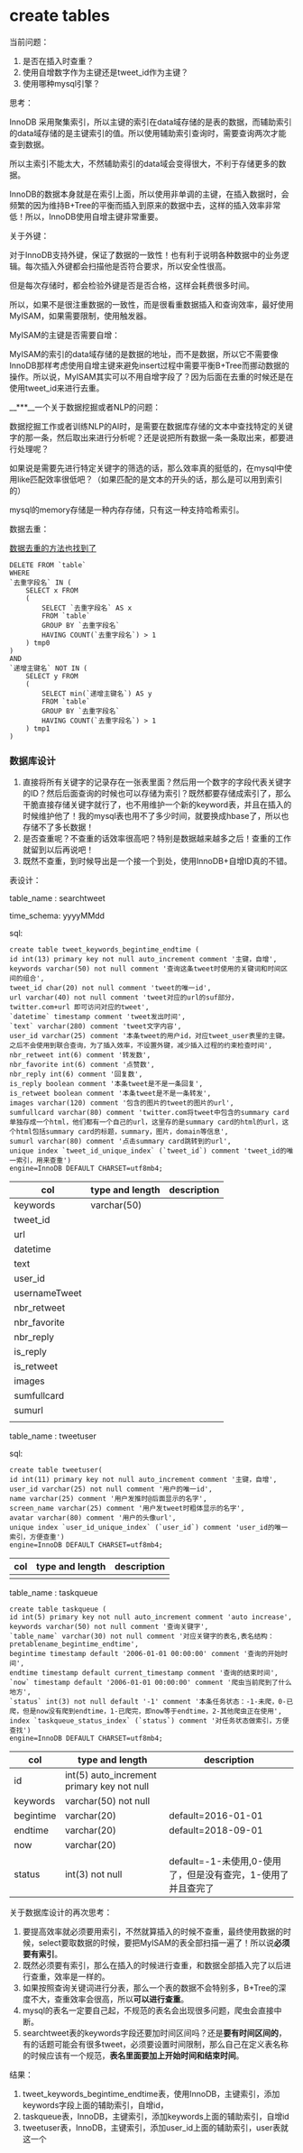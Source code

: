 # create tables

当前问题：

1. 是否在插入时查重？
2. 使用自增数字作为主键还是tweet_id作为主键？
3. 使用哪种mysql引擎？

思考：

InnoDB 采用聚集索引，所以主键的索引在data域存储的是表的数据，而辅助索引的data域存储的是主键索引的值。所以使用辅助索引查询时，需要查询两次才能查到数据。

所以主索引不能太大，不然辅助索引的data域会变得很大，不利于存储更多的数据。

InnoDB的数据本身就是在索引上面，所以使用非单调的主键，在插入数据时，会频繁的因为维持B+Tree的平衡而插入到原来的数据中去，这样的插入效率非常低！所以，InnoDB使用自增主键非常重要。

关于外键：

对于InnoDB支持外键，保证了数据的一致性！也有利于说明各种数据中的业务逻辑。每次插入外键都会扫描他是否符合要求，所以安全性很高。

但是每次存储时，都会检验外键是否是否合格，这样会耗费很多时间。

所以，如果不是很注重数据的一致性，而是很看重数据插入和查询效率，最好使用MyISAM，如果需要限制，使用触发器。

MyISAM的主键是否需要自增：

MyISAM的索引的data域存储的是数据的地址，而不是数据，所以它不需要像InnoDB那样考虑使用自增主键来避免insert过程中需要平衡B+Tree而挪动数据的操作。所以说，MyISAM其实可以不用自增字段了？因为后面在去重的时候还是在使用tweet_id来进行去重。

__\*\*\*__一个关于数据挖掘或者NLP的问题：

数据挖掘工作或者训练NLP的AI时，是需要在数据库存储的文本中查找特定的关键字的那一条，然后取出来进行分析呢？还是说把所有数据一条一条取出来，都要进行处理呢？

如果说是需要先进行特定关键字的筛选的话，那么效率真的挺低的，在mysql中使用like匹配效率很低吧？（如果匹配的是文本的开头的话，那么是可以用到索引的）

mysql的memory存储是一种内存存储，只有这一种支持哈希索引。

数据去重：

[数据去重的方法也找到了](https://www.jianshu.com/p/74a85208f29f)

```mysql
DELETE FROM `table`
WHERE
`去重字段名` IN (
    SELECT x FROM
    (
        SELECT `去重字段名` AS x 
        FROM `table` 
        GROUP BY `去重字段名` 
        HAVING COUNT(`去重字段名`) > 1
    ) tmp0
)
AND 
`递增主键名` NOT IN (
    SELECT y FROM
    (
        SELECT min(`递增主键名`) AS y 
        FROM `table` 
        GROUP BY `去重字段名` 
        HAVING COUNT(`去重字段名`) > 1
    ) tmp1
)
```



### 数据库设计

1. 直接将所有关键字的记录存在一张表里面？然后用一个数字的字段代表关键字的ID？然后后面查询的时候也可以存储为索引？既然都要存储成索引了，那么干脆直接存储关键字就行了，也不用维护一个新的keyword表，并且在插入的时候维护他了！我的mysql表也用不了多少时间，就要换成hbase了，所以也存储不了多长数据！
2. 是否查重呢？不查重的话效率很高吧？特别是数据越来越多之后！查重的工作就留到以后再说吧！
3. 既然不查重，到时候导出是一个接一个到处，使用InnoDB+自增ID真的不错。





表设计：

table_name : searchtweet

time_schema: yyyyMMdd

sql:

```mysql
create table tweet_keywords_begintime_endtime (
id int(13) primary key not null auto_increment comment '主键，自增',
keywords varchar(50) not null comment '查询这条tweet时使用的关键词和时间区间的组合',
tweet_id char(20) not null comment 'tweet的唯一id',
url varchar(40) not null comment 'tweet对应的url的suf部分，twitter.com+url 即可访问对应的tweet',
`datetime` timestamp comment 'tweet发出时间',
`text` varchar(280) comment 'tweet文字内容',
user_id varchar(25) comment '本条tweet的用户id，对应tweet_user表里的主键。之后不会使用到联合查询，为了插入效率，不设置外键，减少插入过程的约束检查时间',
nbr_retweet int(6) comment '转发数',
nbr_favorite int(6) comment '点赞数',
nbr_reply int(6) comment '回复数',
is_reply boolean comment '本条tweet是不是一条回复',
is_retweet boolean comment '本条tweet是不是一条转发',
images varchar(120) comment '包含的图片的tweet的图片的url',
sumfullcard varchar(80) comment 'twitter.com将tweet中包含的summary card单独存成一个html，他们都有一个自己的url，这里存的是summary card的html的url，这个html包括summary card的标题，summary，图片，domain等信息',
sumurl varchar(80) comment '点击summary card跳转到的url',
unique index `tweet_id_unique_index` (`tweet_id`) comment 'tweet_id的唯一索引，用来查重')
engine=InnoDB DEFAULT CHARSET=utf8mb4;
```



| col           | type and length | description |
| ------------- | --------------- | ----------- |
| keywords      | varchar(50)     |             |
| tweet_id      |                 |             |
| url           |                 |             |
| datetime      |                 |             |
| text          |                 |             |
| user_id       |                 |             |
| usernameTweet |                 |             |
| nbr_retweet   |                 |             |
| nbr_favorite  |                 |             |
| nbr_reply     |                 |             |
| is_reply      |                 |             |
| is_retweet    |                 |             |
| images        |                 |             |
| sumfullcard   |                 |             |
| sumurl        |                 |             |
|               |                 |             |

table_name : tweetuser

sql:

```mysql
create table tweetuser(
id int(11) primary key not null auto_increment comment '主键，自增',
user_id varchar(25) not null comment '用户的唯一id',
name varchar(25) comment '用户发推时@后面显示的名字',
screen_name varchar(25) comment '用户发tweet时粗体显示的名字',
avatar varchar(80) comment '用户的头像url',
unique index `user_id_unique_index` (`user_id`) comment 'user_id的唯一索引，方便查重')
engine=InnoDB DEFAULT CHARSET=utf8mb4;
```



| col  | type and length | description |
| ---- | --------------- | ----------- |
|      |                 |             |



table_name : taskqueue

```mysql
create table taskqueue (
id int(5) primary key not null auto_increment comment 'auto increase',
keywords varchar(50) not null comment '查询关键字',
`table_name` varchar(30) not null comment '对应关键字的表名,表名结构：pretablename_begintime_endtime',
begintime timestamp default '2006-01-01 00:00:00' comment '查询的开始时间',
endtime timestamp default current_timestamp comment '查询的结束时间',
`now` timestamp default '2006-01-01 00:00:00' comment '爬虫当前爬到了什么地方',
`status` int(3) not null default '-1' comment '本条任务状态：-1-未爬，0-已爬，但是now没有爬到endtime，1-已爬完，即now等于endtime，2-其他爬虫正在使用',
index `taskqueue_status_index` (`status`) comment '对任务状态做索引，方便查找')
engine=InnoDB DEFAULT CHARSET=utf8mb4;
```



| col       | type and length                            | description                                                  |
| --------- | ------------------------------------------ | ------------------------------------------------------------ |
| id        | int(5) auto_increment primary key not null |                                                              |
| keywords  | varchar(50) not null                       |                                                              |
| begintime | varchar(20)                                | default=2016-01-01                                           |
| endtime   | varchar(20)                                | default=2018-09-01                                           |
| now       | varchar(20)                                |                                                              |
| status    | int(3) not null                            | default=-1-未使用,0-使用了，但是没有查完，1-使用了并且查完了 |



关于数据库设计的再次思考：

1. 要提高效率就必须要用索引，不然就算插入的时候不查重，最终使用数据的时候，select要取数据的时候，要把MyISAM的表全部扫描一遍了！所以说**必须要有索引**。
2. 既然必须要有索引，那么在插入的时候进行查重，和数据全部插入完了以后进行查重，效率是一样的。
3. 如果按照查询关键词进行分表，那么一个表的数据不会特别多，B+Tree的深度不大，查重效率会很高，所以**可以进行查重**。
4. mysql的表名一定要自己起，不规范的表名会出现很多问题，爬虫会直接中断。
5. searchtweet表的keywords字段还要加时间区间吗？还是**要有时间区间的**，有的话题可能会有很多tweet，必须要设置时间限制，那么自己在定义表名称的时候应该有一个规范，**表名里面要加上开始时间和结束时间**。

结果：

1. tweet_keywords_begintime_endtime表，使用InnoDB，主键索引，添加keywords字段上面的辅助索引，自增id，
2. taskqueue表，InnoDB，主键索引，添加keywords上面的辅助索引，自增id
3. tweetuser表，InnoDB，主键索引，添加user_id上面的辅助索引，user表就这一个